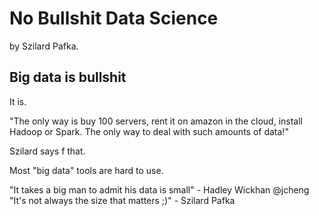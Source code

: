 # No Bullshit Data Science

by Szilard Pafka.

## Big data is bullshit

It is.

"The only way is buy 100 servers, rent it on amazon in the cloud,
install Hadoop or Spark. The only way to deal with such amounts of 
data!"

Szilard says f that. 

Most "big data" tools are hard to use.

"It takes a big man to admit his data is small" - Hadley Wickhan @jcheng
"It's not always the size that matters ;)" - Szilard Pafka


